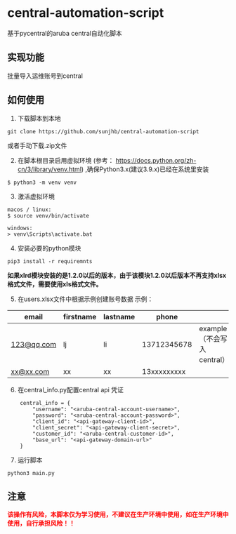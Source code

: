 # central-automation-script
基于pycentral的aruba central自动化脚本

## 实现功能
批量导入运维账号到central

## 如何使用
1. 下载脚本到本地
```
git clone https://github.com/sunjhb/central-automation-script
```
  或者手动下载.zip文件

2. 在脚本根目录启用虚拟环境 (参考： https://docs.python.org/zh-cn/3/library/venv.html) ,确保Python3.x(建议3.9.x)已经在系统里安装
```
$ python3 -m venv venv
```
3. 激活虚拟环境
```
macos / linux:
$ source venv/bin/activate

windows:
> venv\Scripts\activate.bat
```
4. 安装必要的python模块
```
pip3 install -r requiremnts
```
**如果xlrd模块安装的是1.2.0以后的版本，由于该模块1.2.0以后版本不再支持xlsx格式文件，需要使用xls格式文件。**

5. 在users.xlsx文件中根据示例创建账号数据
示例：

|  email    | firstname  |lastname| phone       |                          |
|  ----     | ----       |  ----  | ----        | ----                     |
| 123@qq.com| lj         |  li    | 13712345678 | example（不会写入central） |
| xx@xx.com | xx         |  xx    | 13xxxxxxxxx |  |

6. 在central_info.py配置central api 凭证

```
    central_info = {
        "username": "<aruba-central-account-username>",
        "password": "<aruba-central-account-password>",
        "client_id": "<api-gateway-client-id>",
        "client_secret": "<api-gateway-client-secret>",
        "customer_id": "<aruba-central-customer-id>",
        "base_url": "<api-gateway-domain-url>"
    }
```

7. 运行脚本
```
python3 main.py
```

## 注意
**<font color="red">该操作有风险，本脚本仅为学习使用，不建议在生产环境中使用，如在生产环境中使用，自行承担风险！！</font>**
